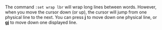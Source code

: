 The command `:set wrap lbr` will wrap long lines between words. However, when you move the cursor down (or up), the cursor will jump from one physical line to the next. You can press **j** to move down one physical line, or **gj** to move down one displayed line.
